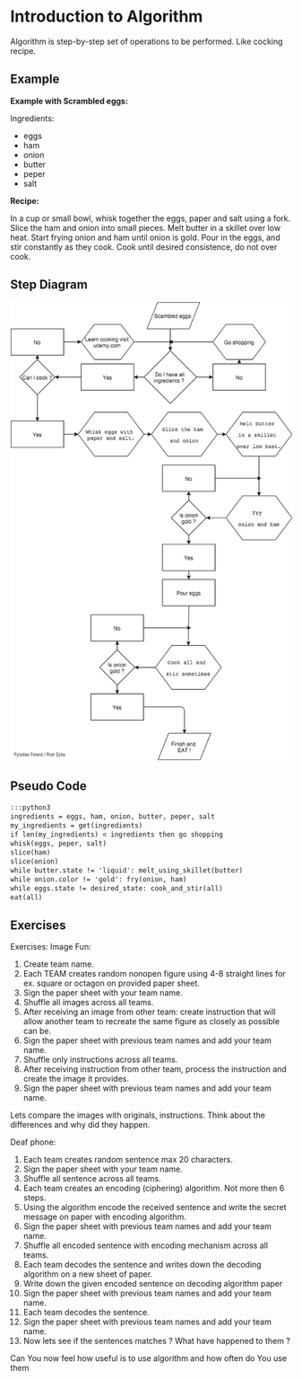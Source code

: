 Introduction to Algorithm
=========================

Algorithm is step-by-step set of operations to be performed. Like
cocking recipe.

Example
-------

**Example with Scrambled eggs:**

Ingredients:

-   eggs
-   ham
-   onion
-   butter
-   peper
-   salt

**Recipe:**

In a cup or small bowl, whisk together the eggs, paper and salt using a
fork. Slice the ham and onion into small pieces. Melt butter in a
skillet over low heat. Start frying onion and ham until onion is gold.
Pour in the eggs, and stir constantly as they cook. Cook until desired
consistence, do not over cook.

Step Diagram
------------

![image](./images/scambled_eggs_diagram.png)

Pseudo Code
-----------

    :::python3
    ingredients = eggs, ham, onion, butter, peper, salt
    my_ingredients = get(ingredients)
    if len(my_ingredients) < ingredients then go shopping
    whisk(eggs, peper, salt)
    slice(ham)
    slice(onion)
    while butter.state != 'liquid': melt_using_skillet(butter)
    while onion.color != 'gold': fry(onion, ham)
    while eggs.state != desired_state: cook_and_stir(all)
    eat(all)


Exercises
---------

Exercises: Image Fun:

1.  Create team name.
2.  Each TEAM creates random nonopen figure using 4-8 straight lines for
    ex. square or octagon on provided paper sheet.
3.  Sign the paper sheet with your team name.
4.  Shuffle all images across all teams.
5.  After receiving an image from other team: create instruction that
    will allow another team to recreate the same figure as closely as
    possible can be.
6.  Sign the paper sheet with previous team names and add your team
    name.
7.  Shuffle only instructions across all teams.
8.  After receiving instruction from other team, process the instruction
    and create the image it provides.
9.  Sign the paper sheet with previous team names and add your team
    name.

Lets compare the images with originals, instructions. Think about the
differences and why did they happen.

Deaf phone:

1.  Each team creates random sentence max 20 characters.
2.  Sign the paper sheet with your team name.
3.  Shuffle all sentence across all teams.
4.  Each team creates an encoding (ciphering) algorithm. Not more then 6
    steps.
5.  Using the algorithm encode the received sentence and write the
    secret message on paper with encoding algorithm.
6.  Sign the paper sheet with previous team names and add your team
    name.
7.  Shuffle all encoded sentence with encoding mechanism across all
    teams.
8.  Each team decodes the sentence and writes down the decoding
    algorithm on a new sheet of paper.
9.  Write down the given encoded sentence on decoding algorithm paper
10. Sign the paper sheet with previous team names and add your team
    name.
11. Each team decodes the sentence.
12. Sign the paper sheet with previous team names and add your team
    name.
13. Now lets see if the sentences matches ? What have happened to them ?

Can You now feel how useful is to use algorithm and how often do You use
them

